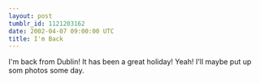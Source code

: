 ```yaml
---
layout: post
tumblr_id: 1121203162
date: 2002-04-07 09:00:00 UTC
title: I'm Back
---
```


I'm back from Dublin! It has been a great holiday! Yeah! I'll maybe put up som photos some day.
